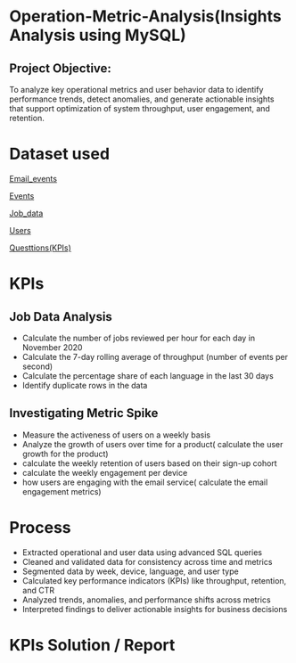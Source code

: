 # Operation-Metric-Analysis(Insights Analysis using MySQL)
## Project Objective:
To analyze key operational metrics and user behavior data to identify performance trends, detect anomalies, and generate actionable insights that support optimization of system throughput, user engagement, and retention.

# Dataset used
<a href="https://github.com/Pushkar2520/Operation-Metric-Analysis/blob/main/email_events.csv">Email_events<a/>

<a href="https://github.com/Pushkar2520/Operation-Metric-Analysis/blob/main/events.csv">Events<a/>

<a href="https://github.com/Pushkar2520/Operation-Metric-Analysis/blob/main/job_data.csv">Job_data<a/>

<a href="https://github.com/Pushkar2520/Operation-Metric-Analysis/blob/main/users.csv">Users<a/>

<a href ="https://github.com/Pushkar2520/Operation-Metric-Analysis/blob/main/Question(KPIs).pptx">Questtions(KPIs)<a/>

# KPIs
##  Job Data Analysis
- Calculate the number of jobs reviewed per hour for each day in November 2020
- Calculate the 7-day rolling average of throughput (number of events per second)
- Calculate the percentage share of each language in the last 30 days
- Identify duplicate rows in the data

##  Investigating Metric Spike
- Measure the activeness of users on a weekly basis
- Analyze the growth of users over time for a product( calculate the user growth for the product)
- calculate the weekly retention of users based on their sign-up cohort
- calculate the weekly engagement per device
- how users are engaging with the email service( calculate the email engagement metrics)

# Process
- Extracted operational and user data using advanced SQL queries
- Cleaned and validated data for consistency across time and metrics
- Segmented data by week, device, language, and user type
- Calculated key performance indicators (KPIs) like throughput, retention, and CTR
- Analyzed trends, anomalies, and performance shifts across metrics
- Interpreted findings to deliver actionable insights for business decisions

# KPIs Solution / Report

